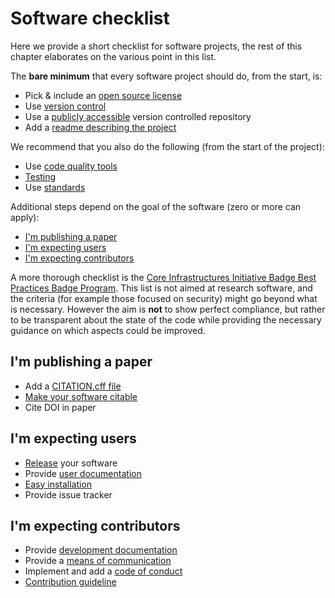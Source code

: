 # Software checklist

Here we provide a short checklist for software projects, the rest of this chapter elaborates on the various point in this list.

The __bare minimum__ that every software project should do, from the start, is:

* Pick & include an [open source license](licensing.md)
* Use [version control](version_control.md)
* Use a [publicly accessible](version_control.md#repositories-should-be-public)
 version controlled repository
* Add a [readme describing the project](documentation.md#readme)

We recommend that you also do the following (from the start of the project):

* Use [code quality tools](code_quality.md)
* [Testing](testing.md)
* Use [standards](standards.md)

Additional steps depend on the goal of the software (zero or more can apply):

* [I'm publishing a paper](#im-publishing-a-paper)
* [I'm expecting users](#im-expecting-users)
* [I'm expecting contributors](#im-expecting-contributors)

A more thorough checklist is the [Core Infrastructures Initiative Badge Best Practices Badge Program](https://bestpractices.coreinfrastructure.org/en/criteria/0). This list is not aimed at research software, and the criteria (for example those focused on security) might go beyond what is necessary. However the aim is **not** to show perfect compliance, but rather to be transparent about the state of the code while providing the necessary guidance on which aspects could be improved.

## I'm publishing a paper

* Add a [CITATION.cff file](documentation.md#software-citation)
* [Make your software citable](https://the-turing-way.netlify.app/communication/citable/citable-cite#citing-software)
* Cite DOI in paper

## I'm expecting users

* [Release](releases.md) your software
* Provide [user documentation](documentation.md)
* [Easy installation](releases.md#one-command-install)
* Provide issue tracker

## I'm expecting contributors

* Provide [development documentation](documentation.md#source-code-documentation)
* Provide a [means of communication](communication.md#discussion-list)
* Implement and add a [code of conduct](documentation.md#code-of-conduct)
* [Contribution guideline](documentation.md#contribution-guidelines)
